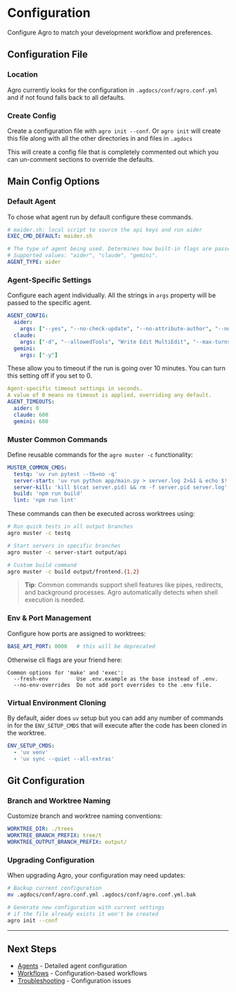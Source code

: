 # Configuration

Configure Agro to match your development workflow and preferences.

## Configuration File

### Location

Agro currently looks for the  configuration in `.agdocs/conf/agro.conf.yml` and if not found falls back to all defaults.

### Create Config

Create a configuration file with `agro init --conf`. Or `agro init` will create this file along with all the other directories in and files in `.agdocs`

This will create a config file that is completely commented out which you can un-comment sections to override the defaults.

## Main Config Options

### Default Agent

To chose what agent run by default configure these commands.

```yaml
# maider.sh: local script to source the api keys and run aider
EXEC_CMD_DEFAULT: maider.sh   

# The type of agent being used. Determines how built-in flags are passed.
# Supported values: "aider", "claude", "gemini".
AGENT_TYPE: aider
```

### Agent-Specific Settings

Configure each agent individually. All the strings in `args` property will be passed to the specific agent.

```yaml
AGENT_CONFIG:
  aider:
    args: ["--yes", "--no-check-update", "--no-attribute-author", "--no-attribute-committer", "--no-attribute-co-authored-by"]
  claude:
    args: ["-d", "--allowedTools", "Write Edit MultiEdit", "--max-turns", "30", "-p"]
  gemini:
    args: ["-y"]
```

These allow you to timeout if the run is going over 10 minutes. You can turn this setting off if you set to 0.

```yaml
Agent-specific timeout settings in seconds.
A value of 0 means no timeout is applied, overriding any default.
AGENT_TIMEOUTS:
  aider: 0
  claude: 600
  gemini: 600
```

### Muster Common Commands

Define reusable commands for the `agro muster -c` functionality:

```yaml
MUSTER_COMMON_CMDS:
  testq: 'uv run pytest --tb=no -q'
  server-start: 'uv run python app/main.py > server.log 2>&1 & echo $! > server.pid'
  server-kill: 'kill $(cat server.pid) && rm -f server.pid server.log'
  build: 'npm run build'
  lint: 'npm run lint'
```

These commands can then be executed across worktrees using:

```bash
# Run quick tests in all output branches
agro muster -c testq

# Start servers in specific branches
agro muster -c server-start output/api

# Custom build command
agro muster -c build output/frontend.{1,2}
```

> **Tip**: Common commands support shell features like pipes, redirects, and background processes. Agro automatically detects when shell execution is needed.

### Env & Port Management

Configure how ports are assigned to worktrees:

```yaml
BASE_API_PORT: 8000   # this will be deprecated
```

Otherwise cli flags are your friend here:

```
Common options for 'make' and 'exec':
  --fresh-env         Use .env.example as the base instead of .env.
  --no-env-overrides  Do not add port overrides to the .env file.
```

### Virtual Environment Cloning

By default, aider does `uv` setup but you can add any number of commands in for the `ENV_SETUP_CMDS` that will execute after the code has been cloned in the worktree.

```yaml
ENV_SETUP_CMDS:
  - 'uv venv'
  - 'uv sync --quiet --all-extras'
```

## Git Configuration

### Branch and Worktree Naming

Customize branch and worktree naming conventions:

```yaml
WORKTREE_DIR: ./trees
WORKTREE_BRANCH_PREFIX: tree/t
WORKTREE_OUTPUT_BRANCH_PREFIX: output/
```

### Upgrading Configuration

When upgrading Agro, your configuration may need updates:

```bash
# Backup current configuration
mv .agdocs/conf/agro.conf.yml .agdocs/conf/agro.conf.yml.bak

# Generate new configuration with current settings
# if the file already exists it won't be created
agro init --conf
```

---

## Next Steps

- [Agents](agents.md) - Detailed agent configuration
- [Workflows](workflows.md) - Configuration-based workflows
- [Troubleshooting](troubleshooting.md) - Configuration issues

